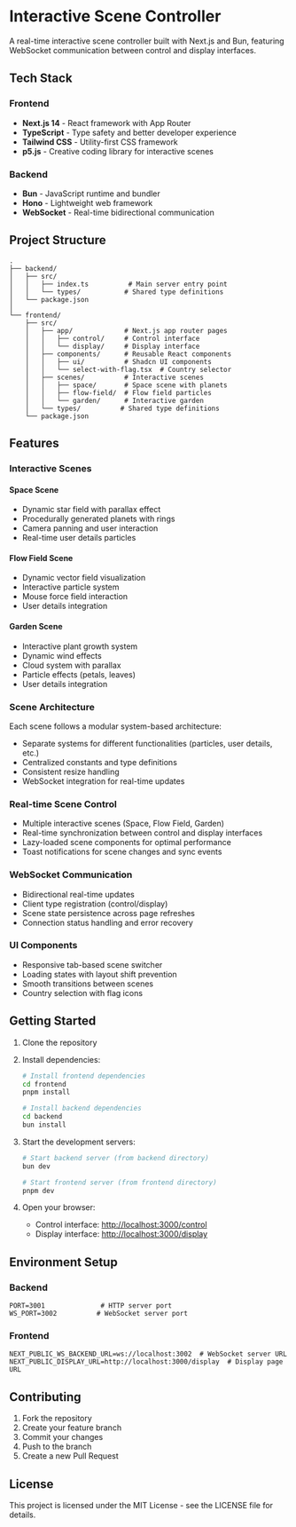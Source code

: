 # Interactive Scene Controller

A real-time interactive scene controller built with Next.js and Bun, featuring WebSocket communication between control and display interfaces.

## Tech Stack

### Frontend

- **Next.js 14** - React framework with App Router
- **TypeScript** - Type safety and better developer experience
- **Tailwind CSS** - Utility-first CSS framework
- **p5.js** - Creative coding library for interactive scenes

### Backend

- **Bun** - JavaScript runtime and bundler
- **Hono** - Lightweight web framework
- **WebSocket** - Real-time bidirectional communication

## Project Structure

```
.
├── backend/
│   ├── src/
│   │   ├── index.ts          # Main server entry point
│   │   └── types/           # Shared type definitions
│   └── package.json
│
└── frontend/
    ├── src/
    │   ├── app/             # Next.js app router pages
    │   │   ├── control/     # Control interface
    │   │   └── display/     # Display interface
    │   ├── components/      # Reusable React components
    │   │   ├── ui/          # Shadcn UI components
    │   │   └── select-with-flag.tsx  # Country selector
    │   ├── scenes/          # Interactive scenes
    │   │   ├── space/       # Space scene with planets
    │   │   ├── flow-field/  # Flow field particles
    │   │   └── garden/      # Interactive garden
    │   └── types/          # Shared type definitions
    └── package.json
```

## Features

### Interactive Scenes

#### Space Scene

- Dynamic star field with parallax effect
- Procedurally generated planets with rings
- Camera panning and user interaction
- Real-time user details particles

#### Flow Field Scene

- Dynamic vector field visualization
- Interactive particle system
- Mouse force field interaction
- User details integration

#### Garden Scene

- Interactive plant growth system
- Dynamic wind effects
- Cloud system with parallax
- Particle effects (petals, leaves)
- User details integration

### Scene Architecture

Each scene follows a modular system-based architecture:

- Separate systems for different functionalities (particles, user details, etc.)
- Centralized constants and type definitions
- Consistent resize handling
- WebSocket integration for real-time updates

### Real-time Scene Control

- Multiple interactive scenes (Space, Flow Field, Garden)
- Real-time synchronization between control and display interfaces
- Lazy-loaded scene components for optimal performance
- Toast notifications for scene changes and sync events

### WebSocket Communication

- Bidirectional real-time updates
- Client type registration (control/display)
- Scene state persistence across page refreshes
- Connection status handling and error recovery

### UI Components

- Responsive tab-based scene switcher
- Loading states with layout shift prevention
- Smooth transitions between scenes
- Country selection with flag icons

## Getting Started

1. Clone the repository
2. Install dependencies:

   ```bash
   # Install frontend dependencies
   cd frontend
   pnpm install

   # Install backend dependencies
   cd backend
   bun install
   ```

3. Start the development servers:

   ```bash
   # Start backend server (from backend directory)
   bun dev

   # Start frontend server (from frontend directory)
   pnpm dev
   ```

4. Open your browser:
   - Control interface: [http://localhost:3000/control](http://localhost:3000/control)
   - Display interface: [http://localhost:3000/display](http://localhost:3000/display)

## Environment Setup

### Backend

```env
PORT=3001              # HTTP server port
WS_PORT=3002          # WebSocket server port
```

### Frontend

```env
NEXT_PUBLIC_WS_BACKEND_URL=ws://localhost:3002  # WebSocket server URL
NEXT_PUBLIC_DISPLAY_URL=http://localhost:3000/display  # Display page URL
```

## Contributing

1. Fork the repository
2. Create your feature branch
3. Commit your changes
4. Push to the branch
5. Create a new Pull Request

## License

This project is licensed under the MIT License - see the LICENSE file for details.
